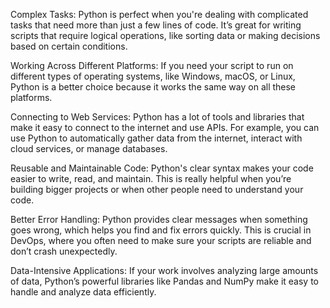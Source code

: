 Complex Tasks: Python is perfect when you're dealing with complicated tasks that need more than just a few lines of code.
               It’s great for writing scripts that require logical operations, like sorting data or making decisions based on certain conditions.

Working Across Different Platforms: If you need your script to run on different types of operating systems, like Windows, macOS, or Linux,
                                    Python is a better choice because it works the same way on all these platforms.

Connecting to Web Services: Python has a lot of tools and libraries that make it easy to connect to the internet and use APIs. 
                            For example, you can use Python to automatically gather data from the internet, interact with cloud services, or manage databases.

Reusable and Maintainable Code: Python's clear syntax makes your code easier to write, read, and maintain. 
                                This is really helpful when you’re building bigger projects or when other people need to understand your code.

Better Error Handling: Python provides clear messages when something goes wrong, which helps you find and fix errors quickly.
                       This is crucial in DevOps, where you often need to make sure your scripts are reliable and don’t crash unexpectedly.

Data-Intensive Applications: If your work involves analyzing large amounts of data, Python’s powerful libraries
                             like Pandas and NumPy make it easy to handle and analyze data efficiently.
